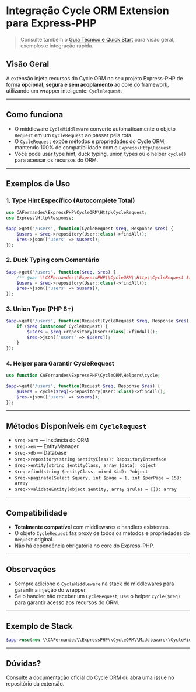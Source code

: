 # Integração Cycle ORM Extension para Express-PHP

> Consulte também o [Guia Técnico e Quick Start](./guia-tecnico-quickstart.md) para visão geral, exemplos e integração rápida.

## Visão Geral
A extensão injeta recursos do Cycle ORM no seu projeto Express-PHP de forma **opcional, segura e sem acoplamento** ao core do framework, utilizando um wrapper inteligente: `CycleRequest`.

---

## Como funciona
- O middleware `CycleMiddleware` converte automaticamente o objeto `Request` em um `CycleRequest` ao passar pela rota.
- O `CycleRequest` expõe métodos e propriedades do Cycle ORM, mantendo 100% de compatibilidade com o `Express\Http\Request`.
- Você pode usar type hint, duck typing, union types ou o helper `cycle()` para acessar os recursos do ORM.

---

## Exemplos de Uso

### 1. Type Hint Específico (Autocomplete Total)
```php
use CAFernandes\ExpressPHP\CycleORM\Http\CycleRequest;
use Express\Http\Response;

$app->get('/users', function(CycleRequest $req, Response $res) {
    $users = $req->repository(User::class)->findAll();
    $res->json(['users' => $users]);
});
```

### 2. Duck Typing com Comentário
```php
$app->get('/users', function($req, $res) {
    /** @var \\CAFernandes\\ExpressPHP\\CycleORM\\Http\\CycleRequest $req */
    $users = $req->repository(User::class)->findAll();
    $res->json(['users' => $users]);
});
```

### 3. Union Type (PHP 8+)
```php
$app->get('/users', function(Request|CycleRequest $req, Response $res) {
    if ($req instanceof CycleRequest) {
        $users = $req->repository(User::class)->findAll();
        $res->json(['users' => $users]);
    }
});
```

### 4. Helper para Garantir CycleRequest
```php
use function CAFernandes\ExpressPHP\CycleORM\Helpers\cycle;

$app->get('/users', function(Request $req, Response $res) {
    $users = cycle($req)->repository(User::class)->findAll();
    $res->json(['users' => $users]);
});
```

---

## Métodos Disponíveis em `CycleRequest`
- `$req->orm` — Instância do ORM
- `$req->em` — EntityManager
- `$req->db` — Database
- `$req->repository(string $entityClass): RepositoryInterface`
- `$req->entity(string $entityClass, array $data): object`
- `$req->find(string $entityClass, mixed $id): ?object`
- `$req->paginate(Select $query, int $page = 1, int $perPage = 15): array`
- `$req->validateEntity(object $entity, array $rules = []): array`

---

## Compatibilidade
- **Totalmente compatível** com middlewares e handlers existentes.
- O objeto `CycleRequest` faz proxy de todos os métodos e propriedades do `Request` original.
- Não há dependência obrigatória no core do Express-PHP.

---

## Observações
- Sempre adicione o `CycleMiddleware` na stack de middlewares para garantir a injeção do wrapper.
- Se o handler não receber um `CycleRequest`, use o helper `cycle($req)` para garantir acesso aos recursos do ORM.

---

## Exemplo de Stack
```php
$app->use(new \\CAFernandes\\ExpressPHP\\CycleORM\\Middleware\\CycleMiddleware($app));
```

---

## Dúvidas?
Consulte a documentação oficial do Cycle ORM ou abra uma issue no repositório da extensão.
